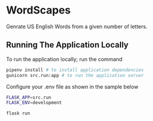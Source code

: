 # WordScapes

Genrate US English Words from a given number of letters.

## Running The Application Locally

To run the application locally; run the command

```bash
pipenv install # to install application dependencies
gunicorn src.run:app # to run the application server
```

Configure your .env file as shown in the sample below

```bash
FLASK_APP=src.run
FLASK_ENV=development

flask run
```
